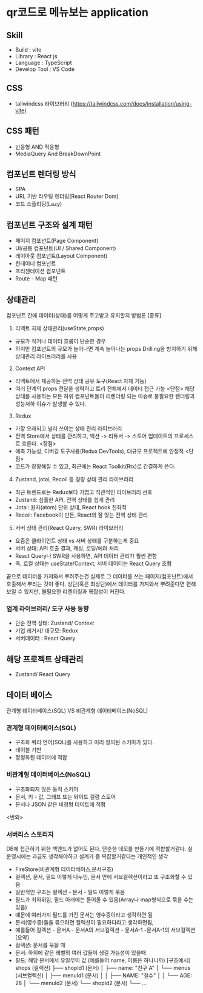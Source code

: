 # qr코드로 메뉴보는 application

## Skill
- Build : vite
- Library : React js
- Language : TypeScript 
- Develop Tool : VS Code 

## CSS 
- tailwindcss 라이브러리 (https://tailwindcss.com/docs/installation/using-vite)
## CSS 패턴 
- 반응형 AND 적응형
- MediaQuery And BreakDownPoint

## 컴포넌트 렌더링 방식
- SPA
- URL 기반 라우팅 렌더링(React Router Dom)
- 코드 스플리팅(Lazy)

## 컴포넌트 구조와 설계 패턴
- 페이지 컴포넌트(Page Component)
- UI/공통 컴포넌트(UI / Shared Component)
- 레이아웃 컴포넌트(Layout Component)
- 컨테이너 컴포넌트
- 프리젠테이션 컴포넌트
- Route - Map 패턴

## 상태관리
컴포넌트 간에 데이터(상태)를 어떻게 주고받고 유지할지 방법론 
[종류]
1. 리액트 자체 상태관리(useState,props)
 - 규모가 작거나 데이터 흐름이 단순한 경우 
 - 하지만 컴포넌트의 규모가 늘어나면 계속 늘어나는 props Drilling을 방지하기 위해 상태관리 라이브러리를 사용
2. Context API 
 - 리액트에서 제공하는 전역 상태 공유 도구(React 자체 기능)
 - 여러 단계의 props 전달을 생략하고 트리 전체에서 데이터 접근 가능 
 <단점> 
 해당 상태를 사용하는 모든 하위 컴포넌트들이 리렌더링 되는 이슈로 불필요한 렌더링과 성능저하 이슈가 발생할 수 있다.
3. Redux
 - 가장 오래되고 널리 쓰이는 상태 관리 라이브러리 
 - 전역 Store에서 상태를 관리하고, 액션 -> 리듀서 -> 스토어 업데이트의 프로세스로 흐른다.
 <장점> 
 - 예측 가능성, 디버깅 도구사용(Redux DevTools), 대규모 프로젝트에 안정적
 <단점> 
 - 코드가 장황해질 수 있고, 최근에는 React Toolkit(Rtx)로 간결하게 쓴다. 

 4. Zustand, jotai, Recoil 등 경량 상태 관리 라이브러리 
 - 최근 트렌드로는 Redux보다 가볍고 직관적인 라이브러리 선호 
 - Zustand: 심플한 API, 전역 상태를 쉽게 관리
 - Jotai: 원자(atom) 단위 상태, React hook 친화적 
 - Recoil: Facebook이 만든, React와 잘 맞는 전역 상태 관리

 5. 서버 상태 관리(React Query, SWR) 라이브러리
 - 요즘은 클라이언트 상태 vs 서버 상태를 구분하는게 중요 
 - 서버 상태: API 호출 결과, 캐싱, 로딩/에러 처리
 - React Query나 SWR을 사용하면, API 데이터 관리가 훨씬 편함
 - 즉, 로컬 상태는 useState/Context, 서버 데이터는 React Query 조합

끝으로 데이터를 가져와서 뿌려주는건 실제로 그 데이터를 쓰는 페이지(컴포넌트)에서 호출해서 뿌리는 것이 좋다. 
상단(혹은 최상단)에서 데이터를 가져와서 뿌려준다면 편해 보일 수 있지만, 불필요한 리렌터링과 복잡성이 커진다.

 ### 업계 라이브러리/ 도구 사용 동향 
- 단순 전역 상태: Zustand/ Context 
- 기업 레거시/ 대규모: Redux
- 서버데이터 : React Query 

## 해당 프로젝트 상태관리
- Zustand/ React Query

## 데이터 베이스
관계형 데이터베이스(SQL) VS 비관계형 데이터베이스(NoSQL)

### 관계형 데이터베이스(SQL)
- 구조화 쿼리 언어(SQL)를 사용하고 미리 정의된 스키마가 있다.
- 테이블 기반 
- 정형화된 데이터에 적합 
### 비관계형 데이터베이스(NoSQL)
- 구조화되지 않은 동적 스키마 
- 문서, 키 - 값, 그래프 또는 와이드 컬럼 스토어 
- 문서나 JSON 같은 비정형 데이트에 적합

<번외>
### 서버리스 스토리지
DB에 접근하기 위한 백엔드가 없어도 된다.
단순한 데모를 만들기에 적합할거같다.
실운영시에는 과금도 생각해야하고 설계가 좀 복잡할거같다는 개인적인 생각
- FireStore(비관계형 데이터베이스,문서구조)
- 컬렉션, 문서, 필드 이렇게 나누임, 문서 안에 서브컬렉션이라고 또 구조화할 수 있음
- 일반적인 구조는 컬렉션 - 문서 - 필드 이렇게 묶음 
- 필드가 최하위임, 필드 아래에는 들어올 수 있음(Array나 map형식으로 묶을 수는 있음) 
- 떄문에 여러가지 필드를 가진 문서는 영수증이라고 생각하면 됨
- 문서(영수증)들을 묶으려면 컬렉션이 필요하다라고 생각하면됨,
- 예를들어 컬렉션 - 문서A - 문서A의 서브컬렉션 - 문서A-1 -문서A-1의 서브컬렉션
[요약]
- 컬렉션: 문서를 묶을 때
- 문서: 하위에 같은 레벨의 여러 값들이 생길 가능성이 있을때
- 필드: 해당 문서에서 유일무이 값 (예를들어 name, 이름은 하나니까) 
[구조예시]
 shops (컬렉션)
 ├── shopId1 (문서)
 │    ├── name: "친구 A"
 │    └── menus (서브컬렉션)
 │         ├── menuId1 (문서)
 │         │    ├── NAME: "철수"
 │         │    └── AGE: 28
 │         └── menuId2 (문서)
 └── shopId2 (문서)
      └── ...
